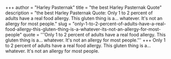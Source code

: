 +++
author = "Harley Pasternak"
title = "the best Harley Pasternak Quote"
description = "the best Harley Pasternak Quote: Only 1 to 2 percent of adults have a real food allergy. This gluten thing is a... whatever. It's not an allergy for most people."
slug = "only-1-to-2-percent-of-adults-have-a-real-food-allergy-this-gluten-thing-is-a-whatever-its-not-an-allergy-for-most-people"
quote = '''Only 1 to 2 percent of adults have a real food allergy. This gluten thing is a... whatever. It's not an allergy for most people.'''
+++
Only 1 to 2 percent of adults have a real food allergy. This gluten thing is a... whatever. It's not an allergy for most people.
